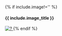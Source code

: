 {% if include.image!='' %}
<h4>{{ include.image_title }}</h4>
<a href="{{ include.image | relative_url }}">
<img src="{{ include.image | relative_url }}" alt="?" width="{{ layout.image_width }}px"/>
</a>
{% endif %}

